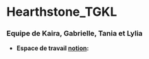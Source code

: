 # Hearthstone_TGKL

### Equipe de Kaira, Gabrielle, Tania et Lylia

- **Espace de travail [notion](https://www.notion.so/Hearstone-22172647bc82470080ca3a0eb035638b?pvs=4):**
